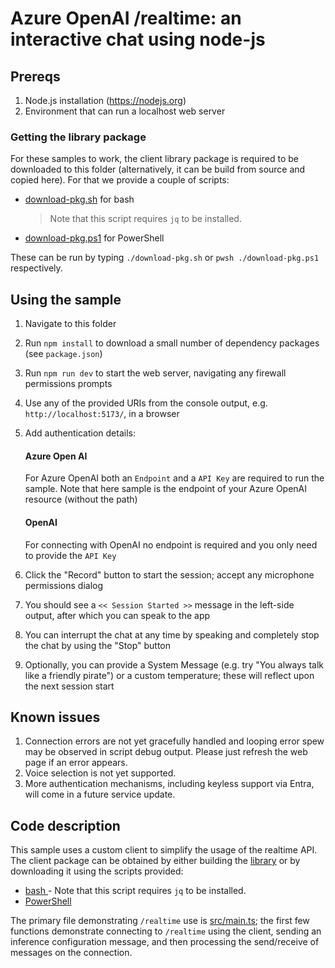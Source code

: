 # Azure OpenAI /realtime: an interactive chat using node-js


## Prereqs

1. Node.js installation (https://nodejs.org)
2. Environment that can run a localhost web server

### Getting the library package

For these samples to work, the client library package is required to be downloaded to this folder (alternatively, it can be build from source and copied here). For that we provide a couple of scripts:

- [download-pkg.sh](./download-pkg.sh) for bash
    > Note that this script requires `jq` to be installed.

- [download-pkg.ps1](./download-pkg.ps1) for PowerShell

These can be run by typing `./download-pkg.sh` or `pwsh ./download-pkg.ps1` respectively.

## Using the sample

1. Navigate to this folder
2. Run `npm install` to download a small number of dependency packages (see `package.json`)
3. Run `npm run dev` to start the web server, navigating any firewall permissions prompts
4. Use any of the provided URIs from the console output, e.g. `http://localhost:5173/`, in a browser
5. Add authentication details:

    #### Azure Open AI

    For Azure OpenAI both an `Endpoint` and a `API Key` are required to run the sample. Note that here sample is the  endpoint of your Azure OpenAI resource (without the path)

    #### OpenAI

    For connecting with OpenAI no endpoint is required and you only need to provide the `API Key`

7. Click the "Record" button to start the session; accept any microphone permissions dialog
8. You should see a `<< Session Started >>` message in the left-side output, after which you can speak to the app
9. You can interrupt the chat at any time by speaking and completely stop the chat by using the "Stop" button
10. Optionally, you can provide a System Message (e.g. try "You always talk like a friendly pirate") or a custom temperature; these will reflect upon the next session start

## Known issues

1. Connection errors are not yet gracefully handled and looping error spew may be observed in script debug output. Please just refresh the web page if an error appears.
2. Voice selection is not yet supported.
3. More authentication mechanisms, including keyless support via Entra, will come in a future service update.

## Code description

This sample uses a custom client to simplify the usage of the realtime API. The client package can be obtained by either building the [library](../standalone/) or by downloading it using the scripts provided:

- [bash ](./download-pkg.sh) - Note that  this script requires `jq` to be installed.
- [PowerShell](./download-pkg.ps1)

The primary file demonstrating `/realtime` use is [src/main.ts](./src/main.ts); the first few functions demonstrate connecting to `/realtime` using the client, sending an inference configuration message, and then processing the send/receive of messages on the connection.

